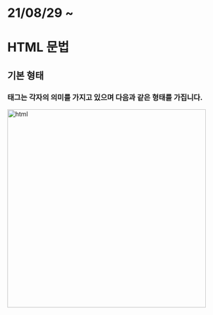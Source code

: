 # 21/08/29 ~
# HTML 문법
## 기본 형태
### 태그는 각자의 의미를 가지고 있으며 다음과 같은 형태를 가집니다.
<img width="450" alt="html" src="https://user-images.githubusercontent.com/63788023/131247180-c98eccfb-7b80-4427-ab77-5d08300c2cdf.PNG">
